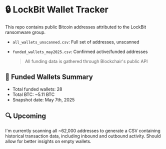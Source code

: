 # 🔒 LockBit Wallet Tracker

This repo contains public Bitcoin addresses attributed to the LockBit ransomware group.

- `all_wallets_unscanned.csv`: Full set of addresses, unscanned
- `funded_wallets_may2025.csv`: Confirmed active/funded addresses

  > All funding data is gathered through Blockchair's public API

## 🧾 Funded Wallets Summary
- Total funded wallets: 28
- Total BTC: ~5.11 BTC
- Snapshot date: May 7th, 2025


## 🔍 Upcoming
I'm currently scanning all ~62,000 addresses to generate a CSV containing historical transaction data, including inbound and outbound activity. Should allow for better insights on empty wallets. 
